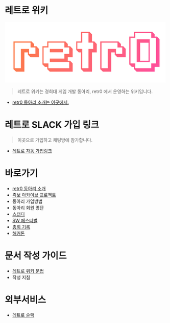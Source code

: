 <!-- TITLE: Home -->
<!-- SUBTITLE: retr0 위키의 프론트 페이지 입니다. -->
# 레트로 위키
![Logo](/uploads/logo.png "Logo")
> 레트로 위키는 경희대 게임 개발 동아리, retr0 에서 운영하는 위키입니다.

* [retr0 동아리 소개는 이곳에서.](/retr-0)

# 레트로 SLACK 가입 링크

> 이곳으로 가입하고 채팅방에 참가합니다.
- [레트로 자동 가입링크](https://retr-0.herokuapp.com/)

# 바로가기
* [retr0 동아리 소개](/retr-0)
* [족보 아카이브 프로젝트](/족보-아카이브)
* 동아리 가입방법
* 동아리 회원 명단
* [스터디](/스터디)
* [SW 페스티벌](/sw-페스티벌)
* [총회 기록](/총회-기록)
* [해커톤](/해커톤)

# 문서 작성 가이드
* [레트로 위키 문법](/위키-문법)
* 작성 지침

# 외부서비스
* [레트로 슬랙](https://retr0.slack.com/)